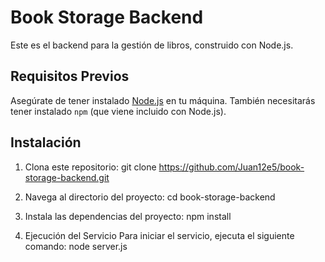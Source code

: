 # Book Storage Backend

Este es el backend para la gestión de libros, construido con Node.js. 

## Requisitos Previos

Asegúrate de tener instalado [Node.js](https://nodejs.org/) en tu máquina. También necesitarás tener instalado `npm` (que viene incluido con Node.js).

## Instalación

1. Clona este repositorio:
   git clone https://github.com/Juan12e5/book-storage-backend.git
   
2. Navega al directorio del proyecto:
  cd book-storage-backend

3. Instala las dependencias del proyecto:
  npm install

4. Ejecución del Servicio
  Para iniciar el servicio, ejecuta el siguiente comando:
    node server.js
